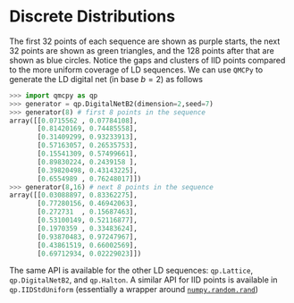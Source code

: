 
# Discrete Distributions

The first $32$ points of each sequence are shown as purple starts, the next $32$ points are shown as green triangles, and the $128$ points after that are shown as blue circles. Notice the gaps and clusters of IID points compared to the more uniform coverage of LD sequences. We can use `QMCPy` to generate the LD digital net (in base $b=2$) as follows

```python 
>>> import qmcpy as qp 
>>> generator = qp.DigitalNetB2(dimension=2,seed=7)
>>> generator(8) # first 8 points in the sequence
array([[0.0715562 , 0.07784108],
       [0.81420169, 0.74485558],
       [0.31409299, 0.93233913],
       [0.57163057, 0.26535753],
       [0.15541309, 0.57499661],
       [0.89830224, 0.2439158 ],
       [0.39820498, 0.43143225],
       [0.6554989 , 0.76248017]])
>>> generator(8,16) # next 8 points in the sequence 
array([[0.03088897, 0.83362275],
       [0.77280156, 0.46942063],
       [0.272731  , 0.15687463],
       [0.53100149, 0.52116877],
       [0.1970359 , 0.33483624],
       [0.93870483, 0.97247967],
       [0.43861519, 0.66002569],
       [0.69712934, 0.02229023]])
```

The same API is available for the other LD sequences: `qp.Lattice`, `qp.DigitalNetB2`, and `qp.Halton`. A similar API for IID points is available in `qp.IIDStdUniform` (essentially a wrapper around [`numpy.random.rand`](https://numpy.org/doc/stable/reference/random/generated/numpy.random.rand.html))